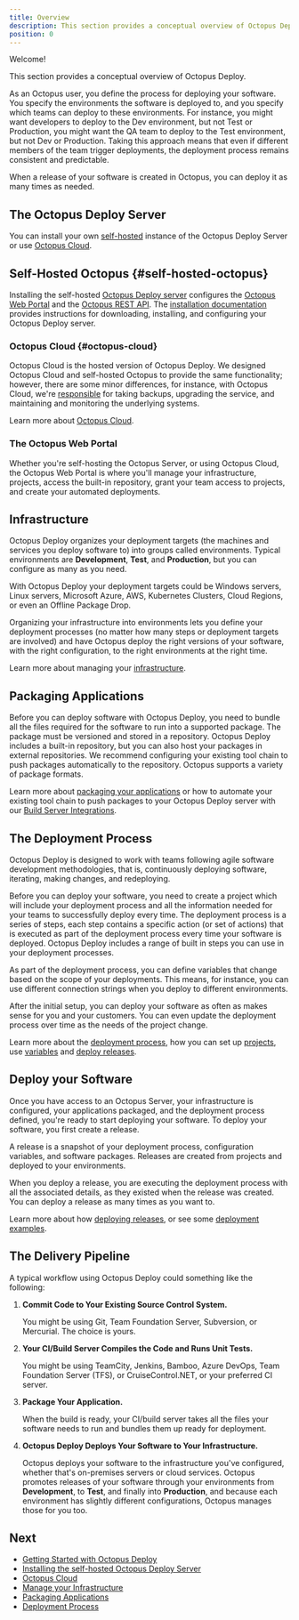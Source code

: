 ```yaml
---
title: Overview
description: This section provides a conceptual overview of Octopus Deploy.
position: 0
---
```


Welcome!

This section provides a conceptual overview of Octopus Deploy.

As an Octopus user, you define the process for deploying your software. You specify the environments the software is deployed to, and you specify which teams can deploy to these environments. For instance, you might want developers to deploy to the Dev environment, but not Test or Production, you might want the QA team to deploy to the Test environment, but not Dev or Production. Taking this approach means that even if different members of the team trigger deployments, the deployment process remains consistent and predictable.

When a release of your software is created in Octopus, you can deploy it as many times as needed.

## The Octopus Deploy Server

You can install your own [self-hosted](#self-hosted-octopus) instance of the Octopus Deploy Server or use [Octopus Cloud](#octopus-cloud).

## Self-Hosted Octopus {#self-hosted-octopus}

Installing the self-hosted [Octopus Deploy server](/docs/installation/index.md) configures the [Octopus Web Portal](/docs/getting-started/index.md#the-octopus-web-portal) and the [Octopus REST API](/docs/octopus-rest-api/index.md). The [installation documentation](/docs/installation/index.md) provides instructions for downloading, installing, and configuring your Octopus Deploy server.

### Octopus Cloud {#octopus-cloud}

Octopus Cloud is the hosted version of Octopus Deploy. We designed Octopus Cloud and self-hosted Octopus to provide the same functionality; however, there are some minor differences, for instance, with Octopus Cloud, we're [responsible](/docs/administration/security/index.md#responsibility) for taking backups, upgrading the service, and maintaining and monitoring the underlying systems.

Learn more about [Octopus Cloud](/docs/octopus-cloud/index.md).

### The Octopus Web Portal

Whether you're self-hosting the Octopus Server, or using Octopus Cloud, the Octopus Web Portal is where you'll manage your infrastructure, projects, access the built-in repository, grant your team access to projects, and create your automated deployments.

## Infrastructure

Octopus Deploy organizes your deployment targets (the machines and services you deploy software to) into groups called environments. Typical environments are **Development**, **Test**, and **Production**, but you can configure as many as you need.

With Octopus Deploy your deployment targets could be Windows servers, Linux servers, Microsoft Azure, AWS, Kubernetes Clusters, Cloud Regions, or even an Offline Package Drop.

Organizing your infrastructure into environments lets you define your deployment processes (no matter how many steps or deployment targets are involved) and have Octopus deploy the right versions of your software, with the right configuration, to the right environments at the right time.

Learn more about managing your [infrastructure](/docs/infrastructure/index.md).

## Packaging Applications

Before you can deploy software with Octopus Deploy, you need to bundle all the files required for the software to run into a supported package. The package must be versioned and stored in a repository. Octopus Deploy includes a built-in repository, but you can also host your packages in external repositories. We recommend configuring your existing tool chain to push packages automatically to the repository. Octopus supports a variety of package formats.

Learn more about [packaging your applications](/docs/packaging-applications/index.md) or how to automate your existing tool chain to push packages to your Octopus Deploy server with our [Build Server Integrations](/docs/octopus-rest-api/index.md).

## The Deployment Process

Octopus Deploy is designed to work with teams following agile software development methodologies, that is, continuously deploying software, iterating, making changes, and redeploying.

Before you can deploy your software, you need to create a project which will include your deployment process and all the information needed for your teams to successfully deploy every time. The deployment process is a series of steps, each step contains a specific action (or set of actions) that is executed as part of the deployment process every time your software is deployed. Octopus Deploy includes a range of built in steps you can use in your deployment processes.

As part of the deployment process, you can define variables that change based on the scope of your deployments. This means, for instance, you can use different connection strings when you deploy to different environments.

After the initial setup, you can deploy your software as often as makes sense for you and your customers. You can even update the deployment process over time as the needs of the project change.

Learn more about the [deployment process](/docs/deployment-process/index.md), how you can set up [projects](/docs/deployment-process/projects/index.md), use [variables](/docs/deployment-process/variables/index.md) and [deploy releases](/docs/deployment-process/releases/index.md).

## Deploy your Software

Once you have access to an Octopus Server, your infrastructure is configured, your applications packaged, and the deployment process defined, you're ready to start deploying your software. To deploy your software, you first create a release.

A release is a snapshot of your deployment process, configuration variables, and software packages. Releases are created from projects and deployed to your environments.

When you deploy a release, you are executing the deployment process with all the associated details, as they existed when the release was created. You can deploy a release as many times as you want to.

Learn more about how [deploying releases](/docs/deployment-process/releases/index.md), or see some [deployment examples](/docs/deployment-examples/index.md).

## The Delivery Pipeline

A typical workflow using Octopus Deploy could something like the following:

1. **Commit Code to Your Existing Source Control System.**

   You might be using Git, Team Foundation Server, Subversion, or Mercurial. The choice is yours.

1. **Your CI/Build Server Compiles the Code and Runs Unit Tests.**

   You might be using TeamCity, Jenkins, Bamboo, Azure DevOps, Team Foundation Server (TFS), or CruiseControl.NET, or your preferred CI server.

1. **Package Your Application.**

   When the build is ready, your CI/build server takes all the files your software needs to run and bundles them up ready for deployment.

1. **Octopus Deploy Deploys Your Software to Your Infrastructure.**

   Octopus deploys your software to the infrastructure you've configured, whether that's on-premises servers or cloud services. Octopus promotes releases of your software through your environments from **Development**, to **Test**, and finally into **Production**, and because each environment has slightly different configurations, Octopus manages those for you too.

## Next

 - [Getting Started with Octopus Deploy](/docs/getting-started/index.md)
 - [Installing the self-hosted Octopus Deploy Server](/docs/installation/index.md)
 - [Octopus Cloud](/docs/octopus-cloud/index.md)
 - [Manage your Infrastructure](/docs/infrastructure/index.md)
 - [Packaging Applications](/docs/packaging-applications/index.md)
 - [Deployment Process](/docs/deployment-process/index.md)
